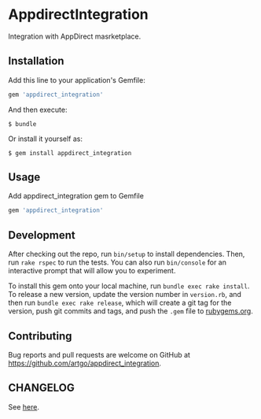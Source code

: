 # AppdirectIntegration

Integration with AppDirect masrketplace.

## Installation

Add this line to your application's Gemfile:

```ruby
gem 'appdirect_integration'
```

And then execute:

    $ bundle

Or install it yourself as:

    $ gem install appdirect_integration

## Usage

Add appdirect_integration gem to Gemfile
```ruby
gem 'appdirect_integration'
```

## Development

After checking out the repo, run `bin/setup` to install dependencies. Then, run `rake rspec` to run the tests. You can also run `bin/console` for an interactive prompt that will allow you to experiment.

To install this gem onto your local machine, run `bundle exec rake install`. To release a new version, update the version number in `version.rb`, and then run `bundle exec rake release`, which will create a git tag for the version, push git commits and tags, and push the `.gem` file to [rubygems.org](https://rubygems.org).

## Contributing

Bug reports and pull requests are welcome on GitHub at https://github.com/artgo/appdirect_integration.

## CHANGELOG

See [here](CHANGELOG.md).